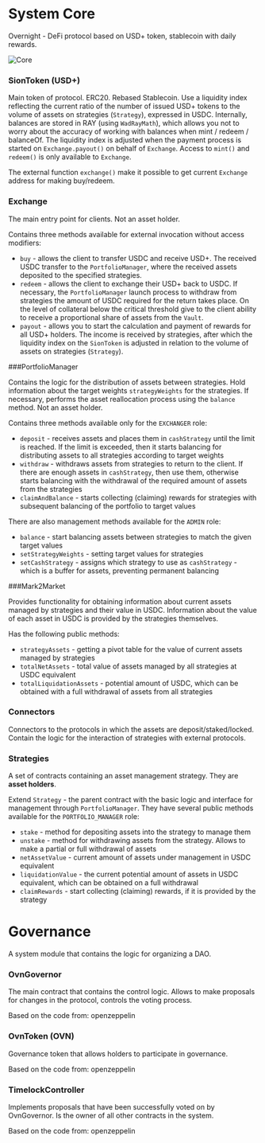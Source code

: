 # System Core

Overnight - DeFi protocol based on USD+ token, stablecoin with daily rewards.

![Core](UsdPlus_core.png)

### SionToken (USD+)

Main token of protocol. ERC20. Rebased Stablecoin. Use a liquidity index reflecting the current ratio of the number of issued 
USD+ tokens to the volume of assets on strategies (`Strategy`), expressed in USDC. Internally, balances are stored in RAY (using `WadRayMath`), 
which allows you not to worry about the accuracy of working with balances when mint / redeem / balanceOf. The liquidity index is 
adjusted when the payment process is started on `Exchange.payout()` on behalf of `Exchange`. Access to `mint()` and `redeem()` 
is only available to `Exchange`.

The external function `exchange()` make it possible to get current `Exchange` address for making buy/redeem.

### Exchange 

The main entry point for clients. Not an asset holder.
  
Contains three methods available for external invocation without access modifiers:
- `buy` - allows the client to transfer USDC and receive USD+. The received USDC transfer to the `PortfolioManager`, 
  where the received assets deposited to the specified strategies.
- `redeem` - allows the client to exchange their USD+ back to USDC. If necessary, the `PortfolioManager` launch process
  to withdraw from strategies the amount of USDC required for the return takes place. On the level of collateral below the critical threshold 
  give to the client ability to receive a proportional share of assets from the `Vault`.
- `payout` - allows you to start the calculation and payment of rewards for all USD+ holders. The income is received by strategies, after which 
  the liquidity index on the `SionToken` is adjusted in relation to the volume of assets on strategies (`Strategy`).

###PortfolioManager

Contains the logic for the distribution of assets between strategies.
Hold information about the target weights `strategyWeights` for the strategies.
If necessary, performs the asset reallocation process using the `balance` method.
Not an asset holder.

Contains three methods available only for the `EXCHANGER` role:
- `deposit` - receives assets and places them in `cashStrategy` until the limit is reached. If the limit is exceeded, then it
  starts balancing for distributing assets to all strategies according to target weights
- `withdraw` - withdraws assets from strategies to return to the client. If there are enough assets in `cashStrategy`, then use them, otherwise
  starts balancing with the withdrawal of the required amount of assets from the strategies
- `claimAndBalance` - starts collecting (claiming) rewards for strategies with subsequent balancing of the portfolio to target values

There are also management methods available for the `ADMIN` role:
- `balance` - start balancing assets between strategies to match the given target values
- `setStrategyWeights` - setting target values for strategies
- `setCashStrategy` - assigns which strategy to use as `cashStrategy` - which is a buffer for assets,
  preventing permanent balancing

###Mark2Market

Provides functionality for obtaining information about current assets managed by strategies and their value in USDC.
Information about the value of each asset in USDC is provided by the strategies themselves.

Has the following public methods:
- `strategyAssets` - getting a pivot table for the value of current assets managed by strategies
- `totalNetAssets` - total value of assets managed by all strategies at USDC equivalent
- `totalLiquidationAssets` - potential amount of USDC, which can be obtained with a full withdrawal of assets from all strategies

### Connectors

Connectors to the protocols in which the assets are deposit/staked/locked.
Contain the logic for the interaction of strategies with external protocols.

### Strategies

A set of contracts containing an asset management strategy. They are **asset holders**.

Extend `Strategy` - the parent contract with the basic logic and interface for management through `PortfolioManager`.
They have several public methods available for the `PORTFOLIO_MANAGER` role:
- `stake` - method for depositing assets into the strategy to manage them
- `unstake` - method for withdrawing assets from the strategy. Allows to make a partial or full withdrawal of assets
- `netAssetValue` - current amount of assets under management in USDC equivalent
- `liquidationValue` - the current potential amount of assets in USDC equivalent, which can be obtained on a full withdrawal
- `claimRewards` - start collecting (claiming) rewards, if it is provided by the strategy


# Governance

A system module that contains the logic for organizing a DAO.

### OvnGovernor

The main contract that contains the control logic.
Allows to make proposals for changes in the protocol, controls the voting process.

Based on the code from: openzeppelin

### OvnToken (OVN)

Governance token that allows holders to participate in governance.

Based on the code from: openzeppelin

### TimelockController

Implements proposals that have been successfully voted on by OvnGovernor.
Is the owner of all other contracts in the system.

Based on the code from: openzeppelin

